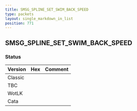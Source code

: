 ```yaml
---
title: SMSG_SPLINE_SET_SWIM_BACK_SPEED
type: packets
layout: single_markdown_in_list
position: 771
---
```


## SMSG_SPLINE_SET_SWIM_BACK_SPEED

### Status

Version | Hex | Comment
---------- | ---------- | ---------- 
Classic |  |  
TBC |  |  
WotLK |  |  
Cata |  |  
